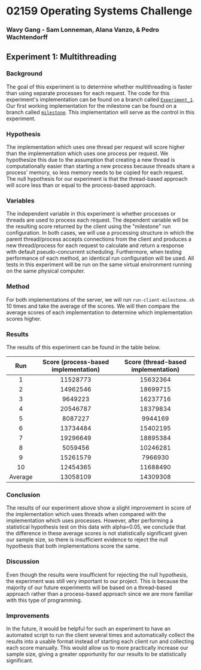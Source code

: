 # 02159 Operating Systems Challenge
### Wavy Gang - Sam Lonneman, Alana Vanzo, & Pedro Wachtendorff

## Experiment 1: Multithreading

### Background
The goal of this experiment is to determine whether multithreading is faster than using separate processes for each request. The code for this experiment's implementation can be found on a branch called [`Experiment_1`](https://github.com/SamLonneman/os-challenge-wavy-gang/tree/Experiment_1). Our first working implementation for the milestone can be found on a branch called [`milestone`](https://github.com/SamLonneman/os-challenge-wavy-gang/tree/milestone). This implementation will serve as the control in this experiment.

### Hypothesis
The implementation which uses one thread per request will score higher than the implementation which uses one process per request. We hypothesize this due to the assumption that creating a new thread is computationally easier than starting a new process because threads share a process' memory, so less memory needs to be copied for each request. The null hypothesis for our experiment is that the thread-based approach will score less than or equal to the process-based approach.

### Variables
The independent variable in this experiment is whether processes or threads are used to process each request. The dependent variable will be the resulting score returned by the client using the "milestone" run configuration. In both cases, we will use a processing structure in which the parent thread/process accepts connections from the client and produces a new thread/process for each request to calculate and return a response with default pseudo-concurrent scheduling. Furthermore, when testing performance of each method, an identical run configuration will be used. All tests in this experiment will be run on the same virtual environment running on the same physical computer.

### Method
For both implementations of the server, we will run `run-client-milestone.sh` 10 times and take the average of the scores. We will then compare the average scores of each implementation to determine which implementation scores higher.

### Results
The results of this experiment can be found in the table below.

|   Run   | Score (process-based implementation) | Score (thread-based implementation) |
|:-------:|:------------------------------------:|:-----------------------------------:|
|    1    |               11528773               |              15632364               |
|    2    |               14962546               |              18699715               |
|    3    |               9649223                |              16237716               |
|    4    |               20546787               |              18379834               |
|    5    |               8087227                |               9944169               |
|    6    |               13734484               |              15402195               |
|    7    |               19296649               |              18895384               |
|    8    |               5059456                |              10246281               |
|    9    |               15261579               |               7966930               |
|   10    |               12454365               |              11688490               |
| Average |               13058109               |              14309308               |

### Conclusion
The results of our experiment above show a slight improvement in score of the implementation which uses threads when compared with the implementation which uses processes. However, after performing a statistical hypothesis test on this data with alpha=0.05, we conclude that the difference in these average scores is not statistically significant given our sample size, so there is insufficient evidence to reject the null hypothesis that both implementations score the same.

### Discussion
Even though the results were insufficient for rejecting the null hypothesis, the experiment was still very important to our project. This is because the majority of our future experiments will be based on a thread-based approach rather than a process-based approach since we are more familiar with this type of programming.

### Improvements
In the future, it would be helpful for such an experiment to have an automated script to run the client several times and automatically collect the results into a usable format instead of starting each client run and collecting each score manually. This would allow us to more practically increase our sample size, giving a greater opportunity for our results to be statistically significant.